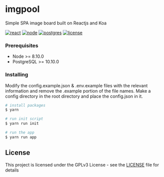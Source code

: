 # imgpool

Simple SPA image board built on Reactjs and Koa

[![react](https://img.shields.io/badge/react-v16.8.6-blue.svg)](https://github.com/facebook/react)
[![node](https://img.shields.io/badge/node-%3E%3D%208.10.0-brightgreen)](https://github.com/nodejs/node)
[![postgres](https://img.shields.io/badge/postgres-%3E%3D%2010.10.0-blue)](https://github.com/postgres/postgres)
[![license](https://img.shields.io/github/license/davidroffe/imgpool)](https://github.com/davidroffe/imgpool/blob/master/LICENSE)

### Prerequisites

- Node >= 8.10.0
- PostgreSQL >= 10.10.0

### Installing

Modify the config.example.json & .env.example files with the relevant information and remove the .example portion of the file names. Make a config directory in the root directory and place the config.json in it.

```bash
# install packages
$ yarn

# run init script
$ yarn run init

# run the app
$ yarn run app
```

## License

This project is licensed under the GPLv3 License - see the [LICENSE](https://github.com/davidroffe/imgpool/blob/master/LICENSE) file for details
